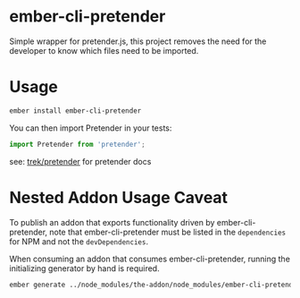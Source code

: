 ember-cli-pretender
===================

Simple wrapper for pretender.js, this project removes the need for the
developer to know which files need to be imported.

Usage
=====

```sh
ember install ember-cli-pretender
```

You can then import Pretender in your tests:

```javascript
import Pretender from 'pretender';
```

see: [trek/pretender](https://github.com/trek/pretender) for pretender
docs

Nested Addon Usage Caveat
=====

To publish an addon that exports functionality driven by ember-cli-pretender,
note that ember-cli-pretender must be listed in the `dependencies` for NPM
and not the `devDependencies`.

When consuming an addon that consumes ember-cli-pretender, running the
initializing generator by hand is required.

```sh
ember generate ../node_modules/the-addon/node_modules/ember-cli-pretender/blueprints/ember-cli-pretender
```
